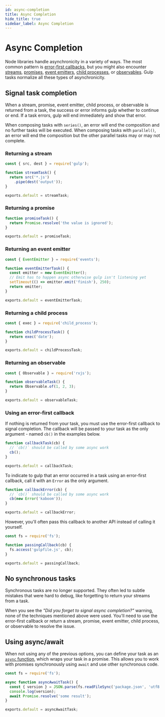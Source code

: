 ```yaml
---
id: async-completion
title: Async Completion
hide_title: true
sidebar_label: Async Completion
---
```


# Async Completion

Node libraries handle asynchronicity in a variety of ways. The most common pattern is [error-first callbacks][node-api-error-first-callbacks], but you might also encounter [streams][stream-docs], [promises][promise-docs], [event emitters][event-emitter-docs], [child processes][child-process-docs], or [observables][observable-docs]. Gulp tasks normalize all these types of asynchronicity.

## Signal task completion

When a stream, promise, event emitter, child process, or observable is returned from a task, the success or error informs gulp whether to continue or end. If a task errors, gulp will end immediately and show that error.

When composing tasks with `series()`, an error will end the composition and no further tasks will be executed. When composing tasks with `parallel()`, an error will end the composition but the other parallel tasks may or may not complete.

### Returning a stream

```js
const { src, dest } = require('gulp');

function streamTask() {
  return src('*.js')
    .pipe(dest('output'));
}

exports.default = streamTask;
```

### Returning a promise

```js
function promiseTask() {
  return Promise.resolve('the value is ignored');
}

exports.default = promiseTask;
```

### Returning an event emitter

```js
const { EventEmitter } = require('events');

function eventEmitterTask() {
  const emitter = new EventEmitter();
  // Emit has to happen async otherwise gulp isn't listening yet
  setTimeout(() => emitter.emit('finish'), 250);
  return emitter;
}

exports.default = eventEmitterTask;
```

### Returning a child process

```js
const { exec } = require('child_process');

function childProcessTask() {
  return exec('date');
}

exports.default = childProcessTask;
```

### Returning an observable

```js
const { Observable } = require('rxjs');

function observableTask() {
  return Observable.of(1, 2, 3);
}

exports.default = observableTask;
```

### Using an error-first callback

If nothing is returned from your task, you must use the error-first callback to signal completion. The callback will be passed to your task as the only argument - named `cb()` in the examples below.

```js
function callbackTask(cb) {
  // `cb()` should be called by some async work
  cb();
}

exports.default = callbackTask;
```

To indicate to gulp that an error occurred in a task using an error-first callback, call it with an `Error` as the only argument.

```js
function callbackError(cb) {
  // `cb()` should be called by some async work
  cb(new Error('kaboom'));
}

exports.default = callbackError;
```

However, you'll often pass this callback to another API instead of calling it yourself.

```js
const fs = require('fs');

function passingCallback(cb) {
  fs.access('gulpfile.js', cb);
}

exports.default = passingCallback;
```

## No synchronous tasks

Synchronous tasks are no longer supported. They often led to subtle mistakes that were hard to debug, like forgetting to return your streams from a task.

When you see the _"Did you forget to signal async completion?"_ warning, none of the techniques mentioned above were used. You'll need to use the error-first callback or return a stream, promise, event emitter, child process, or observable to resolve the issue.

## Using async/await

When not using any of the previous options, you can define your task as an [`async` function][async-await-docs], which wraps your task in a promise. This allows you to work with promises synchronously using `await` and use other synchronous code.

```js
const fs = require('fs');

async function asyncAwaitTask() {
  const { version } = JSON.parse(fs.readFileSync('package.json', 'utf8'));
  console.log(version);
  await Promise.resolve('some result');
}

exports.default = asyncAwaitTask;
```

[node-api-error-first-callbacks]: https://nodejs.org/api/errors.html#errors_error_first_callbacks
[stream-docs]: https://nodejs.org/api/stream.html#stream_stream
[promise-docs]: https://developer.mozilla.org/en-US/docs/Web/JavaScript/Guide/Using_promises
[event-emitter-docs]: https://nodejs.org/api/events.html#events_events
[child-process-docs]: https://nodejs.org/api/child_process.html#child_process_child_process
[observable-docs]: https://github.com/tc39/proposal-observable/blob/master/README.md
[async-await-docs]: https://developers.google.com/web/fundamentals/primers/async-functions
